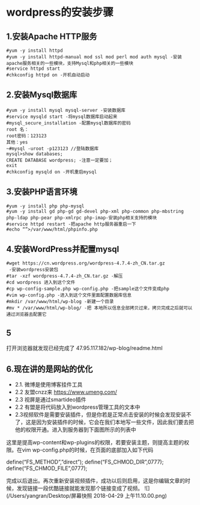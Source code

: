 # wordpress的安装步骤
## 1.安装Apache HTTP服务
```
#yum -y install httpd
#yum -y install httpd-manual mod ssl mod perl mod auth mysql -安装apache服务相关的一些模块，支持Mysql和php相关的一些模块
#service httpd start
#chkconfig httpd on -开机自动启动
```

## 2.安装Mysql数据库

```
#yum -y install mysql mysql-server -安装数据库
#service mysqld start -将mysql数据库启动起来
#mysql_secure_installation -配置mysql数据库的密码
root 名：
root密码：123123
其他：yes
~#mysql -uroot -p123123 //登陆数据库
mysql>show databases;
CREATE DATABASE wordpress; -注意一定要加；
exit
#chkconfig mysqld on -开机重启mysql
```

## 3.安装PHP语言环境

```
#yum -y install php php-mysql
#yum -y install gd php-gd gd-devel php-xml php-common php-mbstring
php-ldap php-pear php-xmlrpc php-imap-安装php相关支持的模块
#service httpd restart -把apache http服务器重启一下
#echo “”>/var/www/html/phpinfo.php
```

## 4.安装WordPress并配置mysql

```
#wget https://cn.wordpress.org/wordpress-4.7.4-zh_CN.tar.gz
 -安装wordpress安装包
#tar -xzf wordpress-4.7.4-zh_CN.tar.gz -解压
#cd wordpress 进入到这个文件
#cp wp-config-sample.php wp-config.php -把sample这个文件变成php
#vim wp-config.php -进入到这个文件里面配置数据库信息
#mkdir /var/www/html/wp-blog -新建一个目录
#mv * /var/www/html/wp-blog/ -把 本地所以信息全部拷贝过来，拷贝完成之后就可以通过浏览器去配置它
```

## 5
打开浏览器就发现已经完成了
47.95.117.182/wp-blog/readme.html


## 6.现在讲的是网站的优化

* 2.1. 微博是使用博客挂件工具
* 2.2 友盟cnzz来 https://www.umeng.com/
* 2.3 视屏是通过smartideo插件
* 2.2 有盟是将代码放入到wordpress管理工具的文本中
* 2.3视频软件是需要安装插件，但是你若是正常点击安装的时候会发现安装不了，这是因为安装插件的时候，它会在我们本地写一些文件，因此我们要去把他的权限开通。进入到服务器到下面图所示的列表中

这里是提高wp-content和wp-plugins的权限，若要安装主题，则提高主题的权限。在vim wp-config.php的时候，在页面的底部加入如下代码

define(“FS_METHOD”,”direct”);
define(“FS_CHMOD_DIR”,0777);
define(“FS_CHMOD_FILE”,0777);

完成以后退出。再次重新安装视频插件，成功以后则启用，这是你编辑文章的时候，发现链接一段优酷链接就能发现那个链接变成了视频。
![](/Users/yangran/Desktop/屏幕快照 2018-04-29 上午11.10.00.png)

